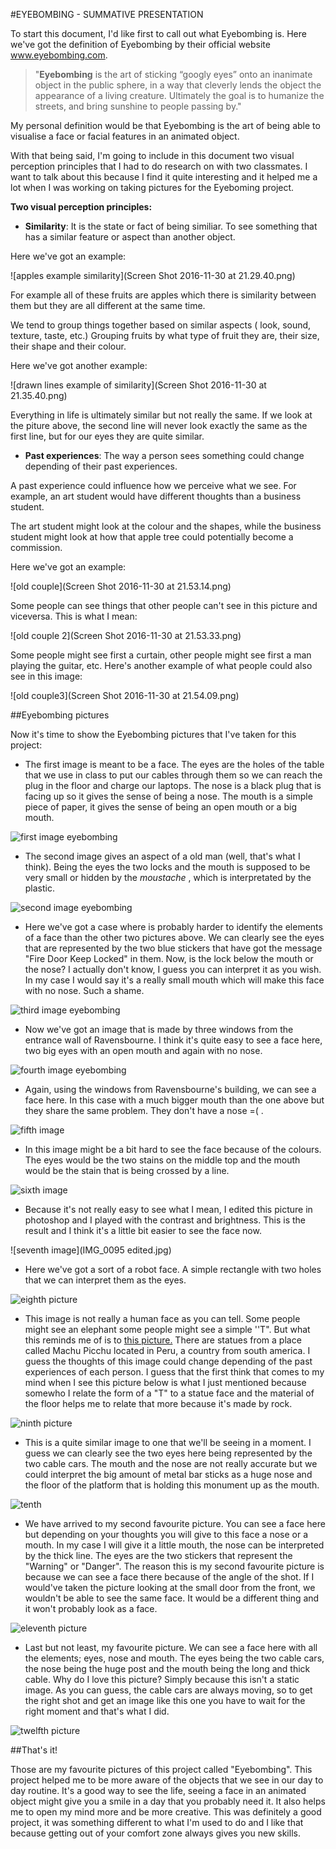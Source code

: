 #EYEBOMBING - SUMMATIVE PRESENTATION 

To start this document, I'd like first to call out what Eyebombing is. Here we've got the definition of Eyebombing by their official website www.eyebombing.com.

> "**Eyebombing** is the art of sticking “googly eyes” onto an inanimate object in the public sphere, in a way that cleverly lends the object the appearance of a living creature. Ultimately the goal is to humanize the streets, and bring sunshine to people passing by."  

My personal definition would be that Eyebombing is the art of being able to visualise a face or facial features in an animated object.  

With that being said, I'm going to include in this document two visual perception principles that I had to do research on with two classmates. I want to talk about this because I find it quite interesting and it helped me a lot when I was working on taking pictures for the Eyeboming project.  

**Two visual perception principles:** 
* **Similarity**: It is the state or fact of being similiar. To see something that has a similar feature or aspect than another object. 

Here we've got an example: 

![apples example similarity](Screen Shot 2016-11-30 at 21.29.40.png) 

For example all of these fruits are apples which there is similarity between them but they are all different at the same time.

We tend to group things together based on similar aspects ( look, sound, texture, taste, etc.) Grouping fruits by what type of fruit they are, their size, their shape and their colour.

Here we've got another example:   

![drawn lines example of similarity](Screen Shot 2016-11-30 at 21.35.40.png) 

Everything in life is ultimately similar but not really the same. If we look at the piture above, the second line will never look exactly the same as the first line, but for our eyes they are quite similar. 

* **Past experiences**: The way a person sees something could change depending of their past experiences.    

A past experience could influence how we perceive what we see. For example, an art student would have different thoughts than a business student.  

The art student might look at the colour and the shapes, while the business student might look at how that apple tree could potentially become a commission.  

Here we've got an example: 

![old couple](Screen Shot 2016-11-30 at 21.53.14.png)

Some people can see things that other people can't see in this picture and viceversa. This is what I mean: 

![old couple 2](Screen Shot 2016-11-30 at 21.53.33.png)

Some people might see first a curtain, other people might see first a man playing the guitar, etc. Here's another example of what people could also see in this image: 

![old couple3](Screen Shot 2016-11-30 at 21.54.09.png)  
  

##Eyebombing pictures

Now it's time to show the Eyebombing pictures that I've taken for this project: 

* The first image is meant to be a face. The eyes are the holes of the table that we use in class to put our cables through them so we can reach the plug in the floor and charge our laptops. The nose is a black plug that is facing  up so it gives the sense of being a nose. The mouth is a simple piece of paper, it gives the sense of being an open mouth or a big mouth.   

![first image eyebombing](1.jpg)

* The second image gives an aspect of a old man (well, that's what I think). Being the eyes the two locks and the mouth is supposed to be very small or hidden by the _moustache_ , which is interpretated by the plastic. 

![second image eyebombing](IMG_0089.jpg) 

* Here we've got a case where is probably harder to identify the elements of a face than the other two pictures above. We can clearly see the eyes that are represented by the two blue stickers that have got the message "Fire Door Keep Locked" in them. Now, is the lock below the mouth or the nose? I actually don't know, I guess you can interpret it as you wish. In my case I would say it's a really small mouth which will make this face with no nose. Such a shame. 

![third image eyebombing](IMG_0090.jpg)

* Now we've got an image that is made by three windows from the entrance wall of Ravensbourne. I think it's quite easy to see a face here, two big eyes with an open mouth and again with no nose. 

![fourth image eyebombing](IMG_0091.jpg)

* Again, using the windows from Ravensbourne's building, we can see a face here. In this case with a much bigger mouth than the one above but they share the same problem. They don't have a nose =( .

![fifth image](IMG_0094.jpg) 

* In this image might be a bit hard to see the face because of the colours. The eyes would be the two stains on the middle top and the mouth would be the stain that is being crossed by a line. 

![sixth image](IMG_0095.jpg)

* Because it's not really easy to see what I mean, I edited this picture in photoshop and I played with the contrast and brightness.  This is the result and I think it's a little bit easier to see the face now. 

![seventh image](IMG_0095 edited.jpg) 

* Here we've got a sort of a robot face. A simple rectangle with two holes that we can interpret them as the eyes. 

![eighth picture](IMG_0096.jpg)

* This image is not really a human face as you can tell. Some people might see an elephant some people might see a simple ''T". But what this reminds me of is to [this picture.](https://elaineqle.files.wordpress.com/2015/02/moai_statues.jpg) There are statues from a place called Machu Picchu located in Peru, a country from south america. I guess the thoughts of this image could change depending of the past experiences of each person. I guess that the first think that comes to my mind when I see this picture below is what I just mentioned because somewho I relate the form of a "T" to a statue face and the material of the floor helps me to relate that more because it's made by rock. 

![ninth picture](IMG_0102.jpg)

* This is a quite similar image to one that we'll be seeing in a moment. I guess we can clearly see the two eyes here being represented by the two cable cars. The mouth and the nose are not really accurate but we could interpret the big amount of metal bar sticks as a huge nose and the floor of the platform that is holding this monument up as the mouth. 

![tenth](IMG_0105.jpg)

* We have arrived to my second favourite picture. You can see a face here but depending on your thoughts you will give to this face a nose or a mouth. In my case I will give it a little mouth, the nose can be interpreted by the thick line. The eyes are the two stickers that represent the "Warning" or "Danger". The reason this is my second favourite picture is because we can see a face there because of the angle of the shot. If I would've taken the picture looking at the small door from the front, we wouldn't be able to see the same face. It would be a different thing and it won't probably look as a face. 

![eleventh picture](IMG_0097.jpg)

* Last but not least, my favourite picture. We can see a face here with all the elements; eyes, nose and mouth. The eyes being the two cable cars, the nose being the huge post and the mouth being the long and thick cable. Why do I love this picture? Simply because this isn't a static image. As you can guess, the cable cars are always moving, so to get the right shot and get an image like this one you have to wait for the right moment and that's what I did. 

![twelfth picture](IMG_0100.jpg)

##That's it! 

Those are my favourite pictures of this project called "Eyebombing". This project helped me to be more aware of the objects that we see in our day to day routine. It's a good way to see the life, seeing a face in an animated object might give you a smile in a day that you probably need it. It also helps me to open my mind more and be more creative. This was definitely a good project, it was something different to what I'm used to do and I like that because getting out of your comfort zone always gives you new skills. 





